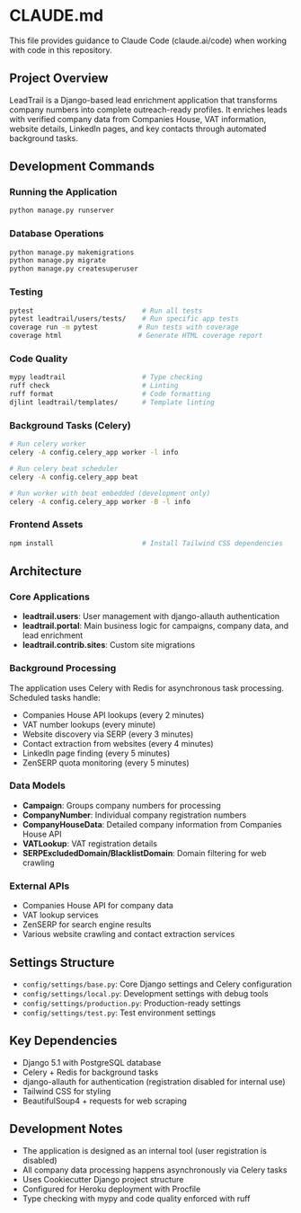 # CLAUDE.md

This file provides guidance to Claude Code (claude.ai/code) when working with code in this repository.

## Project Overview

LeadTrail is a Django-based lead enrichment application that transforms company numbers into complete outreach-ready profiles. It enriches leads with verified company data from Companies House, VAT information, website details, LinkedIn pages, and key contacts through automated background tasks.

## Development Commands

### Running the Application
```bash
python manage.py runserver
```

### Database Operations
```bash
python manage.py makemigrations
python manage.py migrate
python manage.py createsuperuser
```

### Testing
```bash
pytest                           # Run all tests
pytest leadtrail/users/tests/    # Run specific app tests
coverage run -m pytest          # Run tests with coverage
coverage html                   # Generate HTML coverage report
```

### Code Quality
```bash
mypy leadtrail                   # Type checking
ruff check                       # Linting
ruff format                      # Code formatting
djlint leadtrail/templates/      # Template linting
```

### Background Tasks (Celery)
```bash
# Run celery worker
celery -A config.celery_app worker -l info

# Run celery beat scheduler
celery -A config.celery_app beat

# Run worker with beat embedded (development only)
celery -A config.celery_app worker -B -l info
```

### Frontend Assets
```bash
npm install                      # Install Tailwind CSS dependencies
```

## Architecture

### Core Applications
- **leadtrail.users**: User management with django-allauth authentication
- **leadtrail.portal**: Main business logic for campaigns, company data, and lead enrichment
- **leadtrail.contrib.sites**: Custom site migrations

### Background Processing
The application uses Celery with Redis for asynchronous task processing. Scheduled tasks handle:
- Companies House API lookups (every 2 minutes)
- VAT number lookups (every minute)  
- Website discovery via SERP (every 3 minutes)
- Contact extraction from websites (every 4 minutes)
- LinkedIn page finding (every 5 minutes)
- ZenSERP quota monitoring (every 5 minutes)

### Data Models
- **Campaign**: Groups company numbers for processing
- **CompanyNumber**: Individual company registration numbers
- **CompanyHouseData**: Detailed company information from Companies House API
- **VATLookup**: VAT registration details
- **SERPExcludedDomain/BlacklistDomain**: Domain filtering for web crawling

### External APIs
- Companies House API for company data
- VAT lookup services
- ZenSERP for search engine results
- Various website crawling and contact extraction services

## Settings Structure
- `config/settings/base.py`: Core Django settings and Celery configuration
- `config/settings/local.py`: Development settings with debug tools
- `config/settings/production.py`: Production-ready settings
- `config/settings/test.py`: Test environment settings

## Key Dependencies
- Django 5.1 with PostgreSQL database
- Celery + Redis for background tasks
- django-allauth for authentication (registration disabled for internal use)
- Tailwind CSS for styling
- BeautifulSoup4 + requests for web scraping

## Development Notes
- The application is designed as an internal tool (user registration is disabled)
- All company data processing happens asynchronously via Celery tasks
- Uses Cookiecutter Django project structure
- Configured for Heroku deployment with Procfile
- Type checking with mypy and code quality enforced with ruff